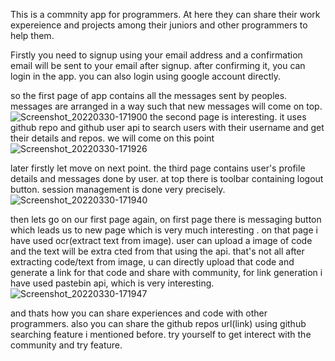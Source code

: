 This is a commnity app for programmers. At here they can share their work expereience and projects among their juniors and other programmers to help them.

Firstly you need to signup using your email address and a confirmation email will be sent to your email after signup. after confirming it, you can login in the app.
you can also login using google account directly.

so the first page of app contains all the messages sent by peoples. messages are arranged in a way such that new messages will come on top.
![Screenshot_20220330-171900](https://user-images.githubusercontent.com/94559585/160828449-a9cea6f8-08f2-441b-8cad-b3a64b33d8a5.png)
the second page is interesting. it uses github repo and github user api to search users with their username and get their details and repos. we will come on this point ![Screenshot_20220330-171926](https://user-images.githubusercontent.com/94559585/160828537-49aa5626-ecdb-40f6-a569-8e18f86452d5.png)

later firstly let move on next point.
the third page contains user's profile details and messages done by user. at top there is toolbar containing logout button. session management is done very precisely.![Screenshot_20220330-171940](https://user-images.githubusercontent.com/94559585/160828576-052d629f-e94a-41b0-aa89-6f37534d867f.png)


then lets go on our first page again, on first page there is messaging button which leads us to new page which is very much interesting .
on that page i have used ocr(extract text from image). user can upload a image of code and the text will be extra
cted from that using the api.
that's not all after extracting code/text from image, u can directly upload that code and generate a link for that code and share with community, for link generation i 
have used pastebin api, which is very interesting.![Screenshot_20220330-171947](https://user-images.githubusercontent.com/94559585/160828611-e4f6f54d-c38b-4b69-90b0-60ba364d896c.png)


and thats how you can share experiences and code with other programmers.
also you can share the github repos url(link) using github searching feature i mentioned before.
try yourself to get interect with the community and try feature. 
